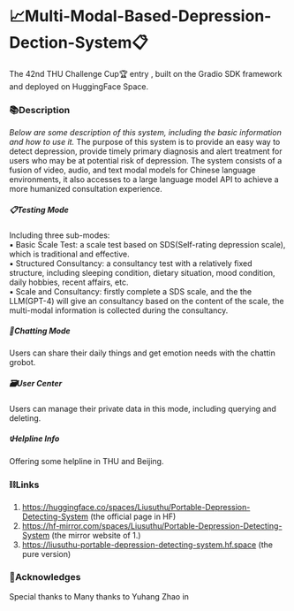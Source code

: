 # 📈Multi-Modal-Based-Depression-Dection-System📋
The 42nd THU Challenge Cup🏆 entry , built on the Gradio SDK framework and deployed on HuggingFace Space.


### 📚️Description
*Below are some description of this system, including the basic information and how to use it.*
The purpose of this system is to provide an easy way to detect depression, provide timely primary diagnosis and alert treatment for users who may be at potential risk of depression. The system consists of a fusion of video, audio, and text modal models for Chinese language environments, it also accesses to a large language model API to achieve a more humanized consultation experience.
##### 📋Testing Mode
Including three sub-modes:<br>
▪️ Basic Scale Test: a scale test based on SDS(Self-rating depression scale), which is traditional and effective.<br>
▪️ Structured Consultancy: a consultancy test with a relatively fixed structure, including sleeping condition, dietary situation, mood condition, daily hobbies, recent affairs, etc.<br>
▪️ Scale and Consultancy: firstly complete a SDS scale, and the the LLM(GPT-4) will give an consultancy based on the content of the scale, the multi-modal information is collected during the consultancy.

##### 💬Chatting Mode
Users can share their daily things and get emotion needs with the chattin grobot.

##### 🗃️User Center
Users can manage their private data in this mode, including querying and deleting.

##### 📞Helpline Info
Offering some helpline in THU and Beijing.


### ⛓️Links
1. https://huggingface.co/spaces/Liusuthu/Portable-Depression-Detecting-System (the official page in HF)
2. https://hf-mirror.com/spaces/Liusuthu/Portable-Depression-Detecting-System (the mirror website of 1.)
3. https://liusuthu-portable-depression-detecting-system.hf.space (the pure version)

### 💐Acknowledges
Special thanks to 
Many thanks to Yuhang Zhao in 
